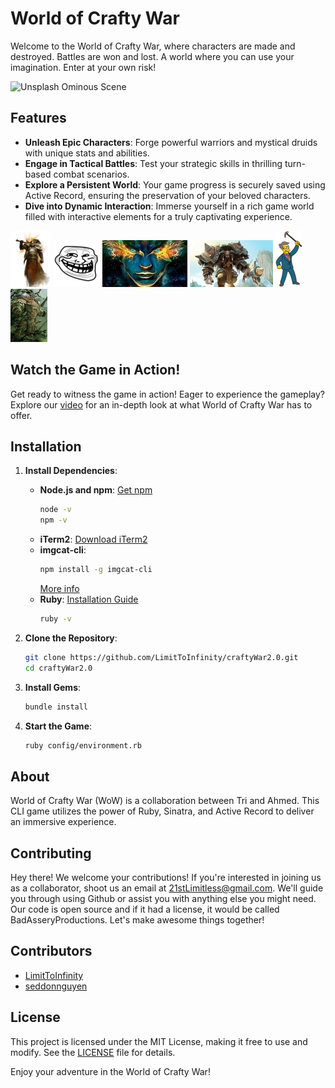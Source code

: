 # World of Crafty War
Welcome to the World of Crafty War, where characters are made and destroyed. Battles are won and lost. A world where you can use your imagination. Enter at your own risk!

![Unsplash Ominous Scene](https://images.unsplash.com/photo-1496526311033-8a80ae14a1f9?ixlib=rb-1.2.1&ixid=eyJhcHBfaWQiOjEyMDd9&auto=format&fit=crop&w=500&q=60)

## Features

- **Unleash Epic Characters**: Forge powerful warriors and mystical druids with unique stats and abilities.
- **Engage in Tactical Battles**: Test your strategic skills in thrilling turn-based combat scenarios.
- **Explore a Persistent World**: Your game progress is securely saved using Active Record, ensuring the preservation of your beloved characters.
- **Dive into Dynamic Interaction**: Immerse yourself in a rich game world filled with interactive elements for a truly captivating experience.

![Warrior](https://raw.githubusercontent.com/LimitToInfinity/Mod1/master/lib/pic/warrior.png)
![Troll](https://raw.githubusercontent.com/LimitToInfinity/Mod1/master/lib/pic/troll.jpg)
![Shaman](https://raw.githubusercontent.com/LimitToInfinity/Mod1/master/lib/pic/shaman.jpg)
![Tauren](https://raw.githubusercontent.com/LimitToInfinity/Mod1/master/lib/pic/tauren.jpg)
![Skinner](https://raw.githubusercontent.com/LimitToInfinity/Mod1/master/lib/pic/skinner.png)
![Druid](https://raw.githubusercontent.com/LimitToInfinity/Mod1/master/lib/pic/druid.jpg)

## Watch the Game in Action!
Get ready to witness the game in action! Eager to experience the gameplay? Explore our [video](https://youtu.be/ABLz00oGHOk) for an in-depth look at what World of Crafty War has to offer.

## Installation

1. **Install Dependencies**:
   - **Node.js and npm**: [Get npm](https://www.npmjs.com/get-npm)
     ```sh
     node -v
     npm -v
     ```
   - **iTerm2**: [Download iTerm2](https://www.iterm2.com/)
   - **imgcat-cli**: 
     ```sh
     npm install -g imgcat-cli
     ```
     [More info](https://github.com/egoist/imgcat-cli)
   - **Ruby**: [Installation Guide](https://www.ruby-lang.org/en/documentation/installation/)
     ```sh
     ruby -v
     ```

2. **Clone the Repository**:
   ```sh
   git clone https://github.com/LimitToInfinity/craftyWar2.0.git
   cd craftyWar2.0
   ```

3. **Install Gems**:
   ```sh
   bundle install
   ```

4. **Start the Game**:
   ```sh
   ruby config/environment.rb
   ```

## About
World of Crafty War (WoW) is a collaboration between Tri and Ahmed. This CLI game utilizes the power of Ruby, Sinatra, and Active Record to deliver an immersive experience.

## Contributing
Hey there! We welcome your contributions! If you're interested in joining us as a collaborator, shoot us an email at 21stLimitless@gmail.com. We'll guide you through using Github or assist you with anything else you might need. Our code is open source and if it had a license, it would be called BadAsseryProductions. Let's make awesome things together!

## Contributors
- [LimitToInfinity](https://github.com/LimitToInfinity)
- [seddonnguyen](https://github.com/seddonnguyen)

## License
This project is licensed under the MIT License, making it free to use and modify. See the [LICENSE](https://github.com/LimitToInfinity/craftyWar2.0/blob/master/LICENSE) file for details.

Enjoy your adventure in the World of Crafty War!
